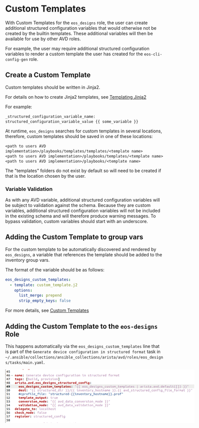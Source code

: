 <!--
  ~ Copyright (c) 2023 Arista Networks, Inc.
  ~ Use of this source code is governed by the Apache License 2.0
  ~ that can be found in the LICENSE file.
  -->

# Custom Templates

With Custom Templates for the `eos_designs` role, the user can create additional structured configuration variables that would otherwise not be created by the builtin templates.
These additional variables will then be available for use by other AVD roles.

For example, the user may require additional structured configuration variables to render a custom template the user has created for the `eos-cli-config-gen` role.

## Create a Custom Template

Custom templates should be written in Jinja2.

For details on how to create Jinja2 templates, see [Templating Jinja2](https://docs.ansible.com/ansible/latest/playbook_guide/playbooks_templating.html#templating-jinja2)

For example:
```jinja2
_structured_configuration_variable_name: structured_configuration_variable_value {{ some_variable }}
```

At runtime, `eos_designs` searches for custom templates in several locations, therefore, custom templates should be saved in one of these locations:

```text
<path to users AVD implementation>/playbooks/templates/templates/<template name>
<path to users AVD implementation>/playbooks/templates/<template name>
<path to users AVD implementation>/playbooks/<template name>
```
The "templates" folders do not exist by default so will need to be created if that is the location chosen by the user.

### Variable Validation

As with any AVD variable, additional structured configuration variables will be subject to validation against the schema. Because they are custom variables, additional structured configuration variables will not be included in the existing schema and will therefore produce warning messages. To bypass validation, custom variables should start with an underscore.

## Adding the Custom Template to group vars

For the custom template to be automatically discovered and rendered by `eos_designs`, a variable that references the template should be added to the inventory group vars.

The format of the variable should be as follows:
```yaml
eos_designs_custom_templates:
  - template: custom_template.j2
    options:
      list_merge: prepend
      strip_empty_keys: false
```
For more details, see [Custom Templates](https://avd.arista.com/4.3/roles/eos_designs/docs/role-configuration.html#custom-templates)

## Adding the Custom Template to the `eos-designs` Role

This happens automatically via the `eos_designs_custom_templates` line that is part of the `Generate device configuration in structured format` task in `~/.ansible/collections/ansible_collections/arista/avd/roles/eos_designs/tasks/main.yaml`.

<!-- ![Figure 1: /eos_designs/tasks/main.yml](../../../media/eos_designs_tasks_main_yml.png) -->

<div style="text-align:center; width:600px">
  <img src="../../../../media/eos_designs_tasks_main_yml.png" alt="screen shot of main.yml file" />
</div>

